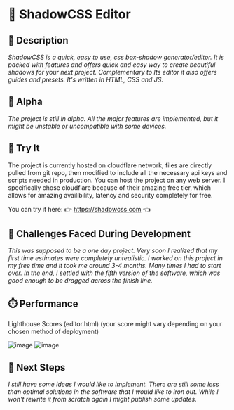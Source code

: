 # 🎨 ShadowCSS Editor

## 📃 Description

*ShadowCSS is a quick, easy to use, css box-shadow generator/editor. It is packed with features and offers quick and easy way to create beautiful shadows for your next project. Complementary to Its editor it also offers guides and presets. It's written in HTML, CSS and JS.*

## 📐 Alpha

*The project is still in alpha. All the major features are implemented, but it might be unstable or uncompatible with some devices.*

## 📌 Try It
The project is currently hosted on cloudflare network, files are directly pulled from git repo, then modified to include all the necessary api keys and scripts needed in production. You can host the project on any web server. I specifically chose cloudflare because of their amazing free tier, which allows for amazing availibility, latency and security completely for free.

You can try it here: 👉 https://shadowcss.com 👈

## 📌 Challenges Faced During Development
*This was supposed to be a one day project. Very soon I realized that my first time estimates were completely unrealistic. I worked on this project in my free time and it took me around 3-4 months. Many times I had to start over. In the end, I settled with the fifth version of the software, which was good enough to be dragged across the finish line.*

## ⏱️ Performance
Lighthouse Scores (editor.html) (your score might vary depending on your chosen method of deployment)

![image](https://github.com/P-E-TT-E-R/ShadowCSS/assets/37306965/6069a3e6-c7b8-41a8-baec-b325d2e2689e)
![image](https://github.com/P-E-TT-E-R/ShadowCSS/assets/37306965/fe2a4147-5280-427e-b507-74b28c8edc58)

## 📌 Next Steps

*I still have some ideas I would like to implement. There are still some less than optimal solutions in the software that I would like to iron out. While I won't rewrite it from scratch again I might publish some updates.*
